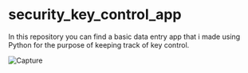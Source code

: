 # security_key_control_app

In this repository you can find a basic data entry app that i made using Python for the purpose of keeping track of key control. 


![Capture](https://github.com/TMazarov/security_key_control_app/assets/114079835/14aba99c-1228-4f70-8110-0bc23546cb1b)
